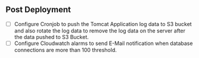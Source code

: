## Post Deployment
- [ ] Configure Cronjob to push the Tomcat Application log data to S3 bucket and also rotate the log data to remove the log data on the server after the data pushed to S3 Bucket. 
- [ ] Configure Cloudwatch alarms to send E-Mail notification when database connections are more than 100 threshold.
